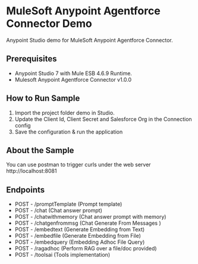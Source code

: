 MuleSoft Anypoint Agentforce Connector Demo
====================================
Anypoint Studio demo for MuleSoft Anypoint Agentforce Connector.


Prerequisites
---------------

* Anypoint Studio 7 with Mule ESB 4.6.9 Runtime.
* Mulesoft Anypoint Agentforce Connector v1.0.0


How to Run Sample
-----------------

1. Import the project folder demo in Studio.
2. Update the Client Id, Client Secret and Salesforce Org in the Connection config
3. Save the configuration & run the application


About the Sample
----------------

You can use postman to trigger curls under the web server http://localhost:8081

## Endpoints

* POST - /promptTemplate (Prompt template)
* POST - /chat (Chat answer prompt)
* POST - /chatwithmemory (Chat answer prompt with memory)
* POST - /chatgenfrommsg (Chat Generate From Messages )
* POST - /embedtext (Generate Embedding from Text)
* POST - /embedfile (Generate Embedding from File)
* POST - /embedquery (Embedding Adhoc File Query)
* POST - /ragadhoc (Perform RAG over a file/doc provided)
* POST - /toolsai (Tools implementation)
